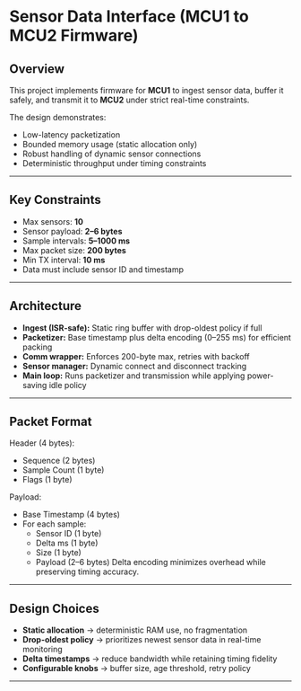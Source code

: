 # Sensor Data Interface (MCU1 to MCU2 Firmware)

## Overview
This project implements firmware for **MCU1** to ingest sensor data, buffer it safely, and transmit it to **MCU2** under strict real-time constraints.

The design demonstrates:
- Low-latency packetization  
- Bounded memory usage (static allocation only)  
- Robust handling of dynamic sensor connections  
- Deterministic throughput under timing constraints  

---

## Key Constraints
- Max sensors: **10**  
- Sensor payload: **2–6 bytes**  
- Sample intervals: **5–1000 ms**  
- Max packet size: **200 bytes**  
- Min TX interval: **10 ms**  
- Data must include sensor ID and timestamp  

---

## Architecture
- **Ingest (ISR-safe):** Static ring buffer with drop-oldest policy if full  
- **Packetizer:** Base timestamp plus delta encoding (0–255 ms) for efficient packing  
- **Comm wrapper:** Enforces 200-byte max, retries with backoff  
- **Sensor manager:** Dynamic connect and disconnect tracking  
- **Main loop:** Runs packetizer and transmission while applying power-saving idle policy  

---

## Packet Format
Header (4 bytes):
  - Sequence (2 bytes)
  - Sample Count (1 byte)
  - Flags (1 byte)

Payload:
  - Base Timestamp (4 bytes)
  - For each sample:
      - Sensor ID (1 byte)
      - Delta ms (1 byte)
      - Size (1 byte)
      - Payload (2–6 bytes)
Delta encoding minimizes overhead while preserving timing accuracy.

---

## Design Choices
- **Static allocation** → deterministic RAM use, no fragmentation  
- **Drop-oldest policy** → prioritizes newest sensor data in real-time monitoring  
- **Delta timestamps** → reduce bandwidth while retaining timing fidelity  
- **Configurable knobs** → buffer size, age threshold, retry policy  

---

